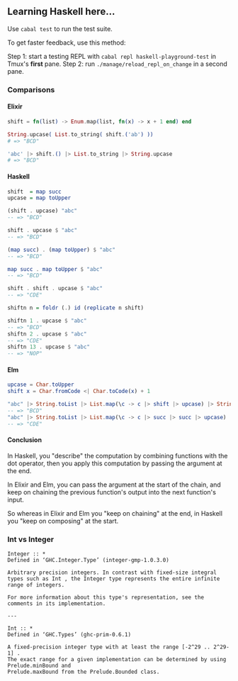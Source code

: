 ## Learning Haskell here...

Use `cabal test` to run the test suite.

To get faster feedback, use this method:

Step 1: start a testing REPL with `cabal repl haskell-playground-test` in Tmux's **first** pane.
Step 2: run `./manage/reload_repl_on_change` in a second pane.


### Comparisons

#### Elixir

```elixir
shift = fn(list) -> Enum.map(list, fn(x) -> x + 1 end) end

String.upcase( List.to_string( shift.('ab') ))
# => "BCD"

'abc' |> shift.() |> List.to_string |> String.upcase
# => "BCD"
```

#### Haskell

```haskell
shift  = map succ
upcase = map toUpper

(shift . upcase) "abc"
-- => "BCD"

shift . upcase $ "abc"
-- => "BCD"

(map succ) . (map toUpper) $ "abc"
-- => "BCD"

map succ . map toUpper $ "abc"
-- => "BCD"

shift . shift . upcase $ "abc"
-- => "CDE"
```

```haskell
shiftn n = foldr (.) id (replicate n shift)

shiftn 1 . upcase $ "abc"
-- => "BCD"
shiftn 2 . upcase $ "abc"
-- => "CDE"
shiftn 13 . upcase $ "abc"
-- => "NOP"
```

#### Elm

```elm
upcase = Char.toUpper
shift x = Char.fromCode <| Char.toCode(x) + 1

"abc" |> String.toList |> List.map(\c -> c |> shift |> upcase) |> String.fromList
-- => "BCD"
"abc" |> String.toList |> List.map(\c -> c |> succ |> succ |> upcase) |> String.fromList
-- => "CDE"
```

#### Conclusion

In Haskell, you "describe" the computation by combining functions with the dot operator,
then you apply this computation by passing the argument at the end.

In Elixir and Elm, you can pass the argument at the start of the chain, and keep on chaining the
previous function's output into the next function's input.

So whereas in Elixir and Elm you "keep on chaining" at the end, in Haskell you "keep on composing" at the start.


### Int vs Integer

```
Integer :: *
Defined in ‘GHC.Integer.Type’ (integer-gmp-1.0.3.0)

Arbitrary precision integers. In contrast with fixed-size integral types such as Int , the Integer type represents the entire infinite range of integers.

For more information about this type's representation, see the comments in its implementation.

---

Int :: *
Defined in ‘GHC.Types’ (ghc-prim-0.6.1)

A fixed-precision integer type with at least the range [-2^29 .. 2^29-1] .
The exact range for a given implementation can be determined by using Prelude.minBound and
Prelude.maxBound from the Prelude.Bounded class.
```